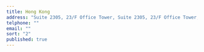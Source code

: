 ```yaml
---
title: Hong Kong
address: "Suite 2305, 23/F Office Tower, Suite 2305, 23/F Office Tower, Wan Chai, Hong Kong"
telphone: ""
email: ""
sort: "2"
published: true
---
```


